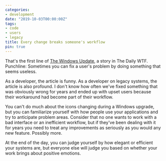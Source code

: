 ```yaml
---
categories:
- development
date: "2019-10-03T00:00:00Z"
tags:
- code
- users
- legacy
title: Every change breaks someone's workflow
pin: true
---
```


That's the first line of [The Windows Update](https://thedailywtf.com/articles/the-windows-update), a story in The Daily WTF. Punchline: Sometimes you can fix a user's problem by doing something that seems useless.

As a developer, the article is funny. As a developer on legacy systems, the article is also profound. I don't know how often we've fixed something that was obviously wrong for years and ended up with upset users because their workaround had become part of their workflow.

You can't do much about the icons changing during a Windows upgrade, but you can familiarize yourself with how people use your applications and try to anticipate problem areas. Consider that no one wants to work with a bad interface or an inefficient workflow, but if they've been dealing with it for years you need to treat any improvements as seriously as you would any new feature. Possibly more.

At the end of the day, you can judge yourself by how elegant or efficient your systems are, but everyone else will judge you based on whether your work brings about positive emotions.
